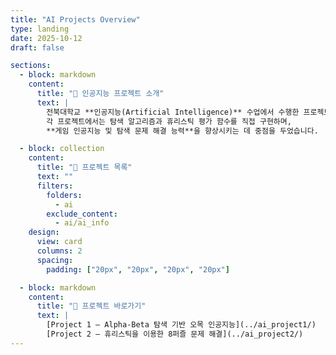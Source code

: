 ```yaml
---
title: "AI Projects Overview"
type: landing
date: 2025-10-12
draft: false

sections:
  - block: markdown
    content:
      title: "🧠 인공지능 프로젝트 소개"
      text: |
        전북대학교 **인공지능(Artificial Intelligence)** 수업에서 수행한 프로젝트들을 소개합니다.  
        각 프로젝트에서는 탐색 알고리즘과 휴리스틱 평가 함수를 직접 구현하며,  
        **게임 인공지능 및 탐색 문제 해결 능력**을 향상시키는 데 중점을 두었습니다.

  - block: collection
    content:
      title: "📂 프로젝트 목록"
      text: ""
      filters:
        folders:
          - ai
        exclude_content:
          - ai/ai_info
    design:
      view: card
      columns: 2
      spacing:
        padding: ["20px", "20px", "20px", "20px"]

  - block: markdown
    content:
      title: "🔗 프로젝트 바로가기"
      text: |
        [Project 1 – Alpha-Beta 탐색 기반 오목 인공지능](../ai_project1/)  
        [Project 2 – 휴리스틱을 이용한 8퍼즐 문제 해결](../ai_project2/)
---
```

